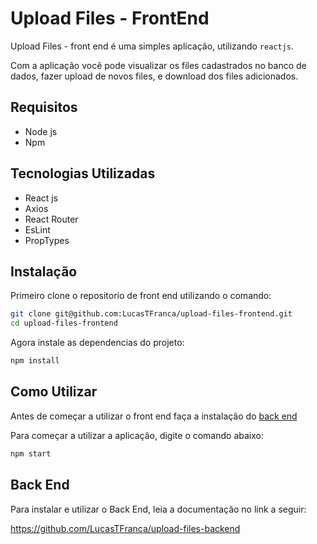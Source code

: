 # Upload Files - FrontEnd
 
Upload Files - front end é uma simples aplicação, utilizando `reactjs`.

Com a aplicação você pode visualizar os files cadastrados no banco de dados,
fazer upload de novos files, e download dos files adicionados.


## Requisitos

- Node js
- Npm

## Tecnologias Utilizadas

- React js
- Axios
- React Router
- EsLint
- PropTypes


## Instalação

Primeiro clone o repositorio de front end utilizando o comando:

```bash
git clone git@github.com:LucasTFranca/upload-files-frontend.git
cd upload-files-frontend
```

Agora instale as dependencias do projeto:

```bash
npm install
```

## Como Utilizar

Antes de começar a utilizar o front end faça a instalação do [back end](#back-end)

Para começar a utilizar a aplicação, digite o comando abaixo:

```bash
npm start
```

## Back End

Para instalar e utilizar o Back End, leia a documentação no link a seguir:

https://github.com/LucasTFranca/upload-files-backend
